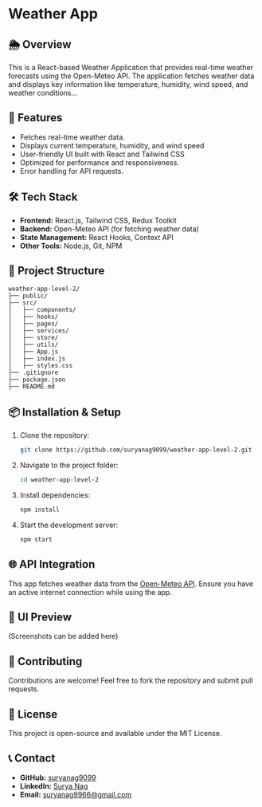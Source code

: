 # Weather App

## 🌦 Overview
This is a React-based Weather Application that provides real-time weather forecasts using the Open-Meteo API. The application fetches weather data and displays key information like temperature, humidity, wind speed, and weather conditions...

## 🚀 Features
- Fetches real-time weather data.
- Displays current temperature, humidity, and wind speed
- User-friendly UI built with React and Tailwind CSS
- Optimized for performance and responsiveness.
- Error handling for API requests.

## 🛠 Tech Stack
- **Frontend:** React.js, Tailwind CSS, Redux Toolkit
- **Backend:** Open-Meteo API (for fetching weather data)
- **State Management:** React Hooks, Context API
- **Other Tools:** Node.js, Git, NPM

## 📂 Project Structure
```
weather-app-level-2/
├── public/
├── src/
│   ├── components/
│   ├── hooks/
│   ├── pages/
│   ├── services/
│   ├── store/
│   ├── utils/
│   ├── App.js
│   ├── index.js
│   ├── styles.css
├── .gitignore
├── package.json
├── README.md
```

## 📦 Installation & Setup
1. Clone the repository:
   ```sh
   git clone https://github.com/suryanag9099/weather-app-level-2.git
   ```
2. Navigate to the project folder:
   ```sh
   cd weather-app-level-2
   ```
3. Install dependencies:
   ```sh
   npm install
   ```
4. Start the development server:
   ```sh
   npm start
   ```

## 🌐 API Integration
This app fetches weather data from the [Open-Meteo API](https://open-meteo.com/). Ensure you have an active internet connection while using the app.

## 🎨 UI Preview
(Screenshots can be added here)

## 🤝 Contributing
Contributions are welcome! Feel free to fork the repository and submit pull requests.

## 📜 License
This project is open-source and available under the MIT License.

## 📞 Contact
- **GitHub:** [suryanag9099](https://github.com/suryanag9099)
- **LinkedIn:** [Surya Nag](https://www.linkedin.com/in/suryanag9966)
- **Email:** suryanag9966@gmail.com

